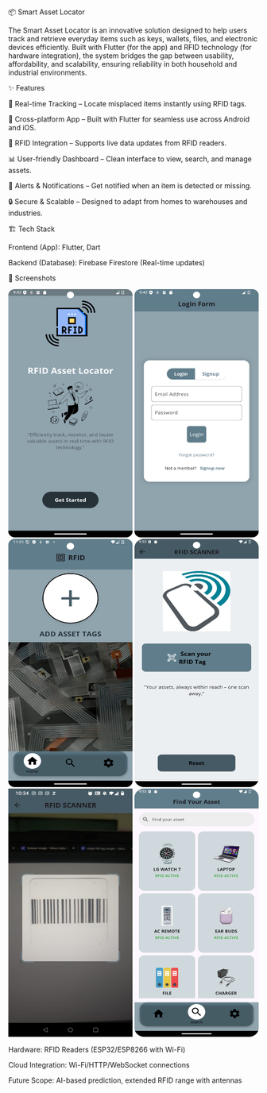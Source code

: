 📦 Smart Asset Locator

The Smart Asset Locator is an innovative solution designed to help users track and retrieve everyday items such as keys, wallets, files, and electronic devices efficiently. Built with Flutter (for the app) and RFID technology (for hardware integration), the system bridges the gap between usability, affordability, and scalability, ensuring reliability in both household and industrial environments.

✨ Features

📍 Real-time Tracking – Locate misplaced items instantly using RFID tags.

📲 Cross-platform App – Built with Flutter for seamless use across Android and iOS.

📡 RFID Integration – Supports live data updates from RFID readers.

📊 User-friendly Dashboard – Clean interface to view, search, and manage assets.

📢 Alerts & Notifications – Get notified when an item is detected or missing.

🔒 Secure & Scalable – Designed to adapt from homes to warehouses and industries.

🏗️ Tech Stack

Frontend (App): Flutter, Dart

Backend (Database): Firebase Firestore (Real-time updates)

📸 Screenshots

<img src="https://github.com/Balamuugan/Smart-Asset-Locator/blob/main/app/Screenshot_20250519_214229.png?raw=true" alt="UI Screenshot" width="250" height="500"/>
<img src="https://github.com/Balamuugan/Smart-Asset-Locator/blob/main/app/Screenshot_20250519_214249.png?raw=true" alt="UI Screenshot" width="250" height="500"/>
<img src="https://github.com/Balamuugan/Smart-Asset-Locator/blob/main/app/Screenshot_20250714_235158.png?raw=true" alt="UI Screenshot" width="250" height="500"/>
<img src="https://github.com/Balamuugan/Smart-Asset-Locator/blob/main/app/rfid%20tag.png?raw=true" alt="UI Screenshot" width="250" height="500"/>
<img src="https://github.com/Balamuugan/Smart-Asset-Locator/blob/main/app/scan.jpg?raw=true" alt="UI Screenshot" width="250" height="500"/>
<img src="https://github.com/Balamuugan/Smart-Asset-Locator/blob/main/app/search.png?raw=true" alt="UI Screenshot" width="250" height="500"/>

Hardware: RFID Readers (ESP32/ESP8266 with Wi-Fi)

Cloud Integration: Wi-Fi/HTTP/WebSocket connections

Future Scope: AI-based prediction, extended RFID range with antennas
